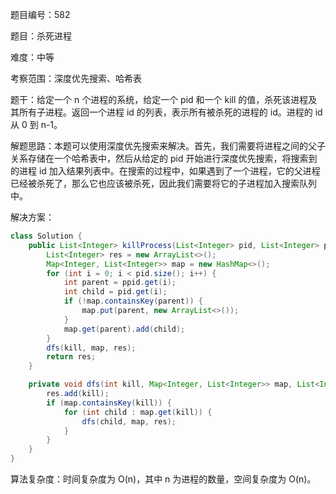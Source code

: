 题目编号：582

题目：杀死进程

难度：中等

考察范围：深度优先搜索、哈希表

题干：给定一个 n 个进程的系统，给定一个 pid 和一个 kill 的值，杀死该进程及其所有子进程。返回一个进程 id 的列表，表示所有被杀死的进程的 id。进程的 id 从 0 到 n-1。

解题思路：本题可以使用深度优先搜索来解决。首先，我们需要将进程之间的父子关系存储在一个哈希表中，然后从给定的 pid 开始进行深度优先搜索，将搜索到的进程 id 加入结果列表中。在搜索的过程中，如果遇到了一个进程，它的父进程已经被杀死了，那么它也应该被杀死，因此我们需要将它的子进程加入搜索队列中。

解决方案：

```java
class Solution {
    public List<Integer> killProcess(List<Integer> pid, List<Integer> ppid, int kill) {
        List<Integer> res = new ArrayList<>();
        Map<Integer, List<Integer>> map = new HashMap<>();
        for (int i = 0; i < pid.size(); i++) {
            int parent = ppid.get(i);
            int child = pid.get(i);
            if (!map.containsKey(parent)) {
                map.put(parent, new ArrayList<>());
            }
            map.get(parent).add(child);
        }
        dfs(kill, map, res);
        return res;
    }

    private void dfs(int kill, Map<Integer, List<Integer>> map, List<Integer> res) {
        res.add(kill);
        if (map.containsKey(kill)) {
            for (int child : map.get(kill)) {
                dfs(child, map, res);
            }
        }
    }
}
```

算法复杂度：时间复杂度为 O(n)，其中 n 为进程的数量，空间复杂度为 O(n)。